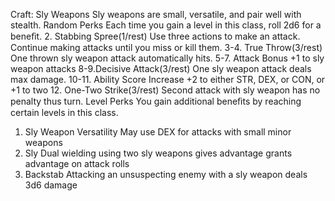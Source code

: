 Craft: Sly Weapons
Sly weapons are small, versatile, and pair
well with stealth.
Random Perks
Each time you gain a level in this class, roll
2d6 for a beneﬁt.
2. Stabbing Spree(1/rest)
Use three actions to make an attack.
Continue making attacks until you miss or
kill them.
3-4. True Throw(3/rest)
One thrown sly weapon attack
automatically hits.
5-7. Attack Bonus
+1 to sly weapon attacks
8-9.Decisive Attack(3/rest)
One sly weapon attack deals max damage.
10-11. Ability Score Increase
+2 to either STR, DEX, or CON, or +1 to two
12. One-Two Strike(3/rest)
Second attack with sly weapon has no
penalty thus turn.
Level Perks
You gain additional beneﬁts by reaching
certain levels in this class.
1. Sly Weapon Versatility
May use DEX for attacks with small minor
weapons
2. Sly Dual wielding
using two sly weapons gives advantage
grants advantage on attack rolls
3. Backstab
Attacking an unsuspecting enemy with a
sly weapon deals 3d6 damage